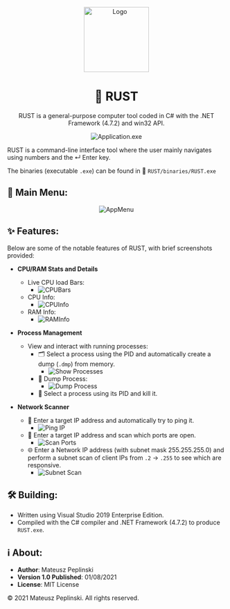 <p align="center">
  <img src="icon/RUST_icon.png" alt="Logo" width="150" height="150">
</p>

<h1 align="center">🔧 RUST</h1>

<p align="center">
  RUST is a general-purpose computer tool coded in C# with the .NET Framework (4.7.2) and win32 API.
</p>

<p align="center">
  <img src="READMEimg/Capture.PNG" alt="Application.exe">
</p>

RUST is a command-line interface tool where the user mainly navigates using numbers and the ↵ Enter key.

The binaries (executable `.exe`) can be found in 📁 `RUST/binaries/RUST.exe`

## 📜 Main Menu:
<p align="center">
  <img src="READMEimg/Capture1.PNG" alt="AppMenu">
</p>

## ✨ Features:
Below are some of the notable features of RUST, with brief screenshots provided:

- **CPU/RAM Stats and Details**
  - Live CPU load Bars:
    - ![CPUBars](READMEimg/Capture2.PNG)
  - CPU Info:
    - ![CPUInfo](READMEimg/Capture3.PNG)
  - RAM Info:
    - ![RAMInfo](READMEimg/Capture4.PNG)

- **Process Management**
  - View and interact with running processes:
    - 🗂️ Select a process using the PID and automatically create a dump (`.dmp`) from memory.
      - ![Show Processes](READMEimg/Capture5.PNG)
    - 💾 Dump Process:
      - ![Dump Process](READMEimg/Capture6.PNG)
    - 🔪 Select a process using its PID and kill it.

- **Network Scanner**
  - 🎯 Enter a target IP address and automatically try to ping it.
    - ![Ping IP](READMEimg/Capture7.PNG)
  - 🚪 Enter a target IP address and scan which ports are open.
    - ![Scan Ports](READMEimg/Capture8.PNG)
  - 🌐 Enter a Network IP address (with subnet mask 255.255.255.0) and perform a subnet scan of client IPs from `.2` -> `.255` to see which are responsive.
    - ![Subnet Scan](READMEimg/Capture9.PNG)

## 🛠️ Building:
- Written using Visual Studio 2019 Enterprise Edition.
- Compiled with the C# compiler and .NET Framework (4.7.2) to produce `RUST.exe`.

## ℹ️ About:
- **Author**: Mateusz Peplinski
- **Version 1.0 Published**: 01/08/2021
- **License**: MIT License

© 2021 Mateusz Peplinski. All rights reserved.
